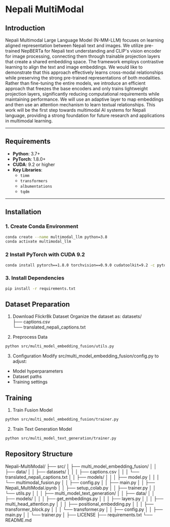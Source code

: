# Nepali MultiModal
## Introduction
Nepali Multimodal Large Language Model (N-MM-LLM) focuses on learning aligned representation between Nepali text and images. We utilize pre-trained NepBERTa for Nepali text understanding and CLIP's vision encoder for image processing, connecting them through trainable projection layers that create a shared embedding space. The framework employs contrastive learning to align the text and image embeddings. We would like to demonstrate that this approach effectively learns cross-modal relationships while preserving the strong pre-trained representations of both modalities. Rather than fine-tuning the entire models, we introduce an efficient approach that freezes the base encoders and only trains lightweight projection layers, significantly reducing computational requirements while maintaining performance. We will use an adaptive layer to map embeddings and then use an attention mechanism to learn textual relationships. This work will be the first step towards multimodal AI systems for Nepali language, providing a strong foundation for future research and applications in multimodal learning.


---

## Requirements  
- **Python**: 3.7+  
- **PyTorch**: 1.8.0+  
- **CUDA**: 9.2 or higher  
- **Key Libraries**:  
  - `timm`  
  - `transformers`  
  - `albumentations`  
  - `tqdm`  

---


## Installation  

### 1. Create Conda Environment
```bash  
conda create --name multimodal_llm python=3.8  
conda activate multimodal_llm 
```

### 2 Install PyTorch with CUDA 9.2
```bash  
conda install pytorch==1.8.0 torchvision==0.9.0 cudatoolkit=9.2 -c pytorch  
```

### 3. Install Dependencies
```bash
pip install -r requirements.txt  
```

## Dataset Preparation
1. Download Flickr8k Dataset
Organize the dataset as:
datasets/           
├── captions.csv      
└── translated_nepali_captions.txt

2. Preprocess Data
```bash
python src/multi_model_embedding_fusion/utils.py
```

3. Configuration
Modify src/multi_model_embedding_fusion/config.py to adjust:
* Model hyperparameters
* Dataset paths
* Training settings

## Training 
1. Train Fusion Model
```bash
python src/multi_model_embedding_fusion/trainer.py
```
2. Train Text Generation Model
```bash
python src/multi_model_text_generation/trainer.py
```

## Repository Structure
Nepali-MultiModal/
├── src/
│   ├── multi_model_embedding_fusion/
│   │   ├── data/
│   │   ├── datasets/
│   │   │   ├── captions.csv
│   │   │   └── translated_nepali_captions.txt
│   │   ├── models/
│   │   │   ├── model.py
│   │   │   └── multimodal_fusion.py
│   │   ├── config.py
│   │   ├── main.py
│   │   ├── Nepali_MultiModal.ipynb
│   │   ├── setup_colab.py
│   │   ├── trainer.py
│   │   └── utils.py
│   │
│   ├── multi_model_text_generation/
│   │   ├── data/
│   │   ├── models/
│   │   │   ├── get_embeddings.py
│   │   │   ├── layers.py
│   │   │   ├── multi_head_attention.py
│   │   │   ├── positional_embedding.py
│   │   │   ├── transformer_block.py
│   │   │   └── transformer.py
│   │   ├── config.py
│   │   ├── main.py
│   │   └── trainer.py
│
├── LICENSE
├── requirements.txt
└── README.md
                       


